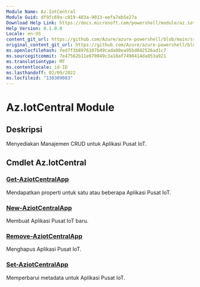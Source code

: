 ```yaml
---
Module Name: Az.IotCentral
Module Guid: df9fc69a-c019-403a-9013-eefa7eb5e27a
Download Help Link: https://docs.microsoft.com/powershell/module/az.iotcentral
Help Version: 0.1.0.0
Locale: en-US
content_git_url: https://github.com/Azure/azure-powershell/blob/main/src/IotCentral/IotCentral/help/Az.IotCentral.md
original_content_git_url: https://github.com/Azure/azure-powershell/blob/main/src/IotCentral/IotCentral/help/Az.IotCentral.md
ms.openlocfilehash: fed7f3b8976107b49cada88ea95bd042526ad1c7
ms.sourcegitcommit: 7e47562b11e670049c3a18af7498414da853a921
ms.translationtype: MT
ms.contentlocale: id-ID
ms.lasthandoff: 02/09/2022
ms.locfileid: "138309083"
---
```

# Az.IotCentral Module
## Deskripsi
Menyediakan Manajemen CRUD untuk Aplikasi Pusat IoT.

## Cmdlet Az.IotCentral
### [Get-AziotCentralApp](Get-AzIotCentralApp.md)
Mendapatkan properti untuk satu atau beberapa Aplikasi Pusat IoT.

### [New-AziotCentralApp](New-AzIotCentralApp.md)
Membuat Aplikasi Pusat IoT baru.

### [Remove-AziotCentralApp](Remove-AzIotCentralApp.md)
Menghapus Aplikasi Pusat IoT.

### [Set-AziotCentralApp](Set-AzIotCentralApp.md)
Memperbarui metadata untuk Aplikasi Pusat IoT.

